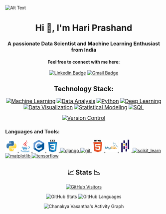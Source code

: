 
![Alt Text](https://media.giphy.com/media/vFKqnCdLPNOKc/giphy.gif)

<h1 align="center">Hi 👋, I'm Hari Prashand</h1>
<h3 align="center">A passionate Data Scientist and Machine Learning Enthusiast from India</h3>


<h4 align="center">Feel free to connect with me here:</h4>


<div align="center">

[![Linkedin Badge](https://img.shields.io/badge/linkedin-181825?style=for-the-badge&logo=linkedin&logoColor=0A66C2&link=https://www.linkedin.com/in/hari-prashand/)](https://www.linkedin.com/in/hari-prashand/)
[![Gmail Badge](https://img.shields.io/badge/gmail-181825?style=for-the-badge&logo=gmail&logoColor=EA4335&link=mailto:harikeshav76@gmail.com)](mailto:harikeshav76@gmail.com)


## Technology Stack:

<span style="font-size: 1.2em;">[![Machine Learning](https://img.shields.io/badge/Machine%20Learning-Knowledgeable-lightgrey)](https://your-link-here)</span>
<span style="font-size: 1.2em;">[![Data Analysis](https://img.shields.io/badge/Data%20Analysis-Competent-blueviolet)](https://your-link-here)</span>
<span style="font-size: 1.2em;">[![Python](https://img.shields.io/badge/Python-Skilled-yellow)](https://your-link-here)</span>
<span style="font-size: 1.2em;">[![Deep Learning](https://img.shields.io/badge/Deep%20Learning-Knowledgeable-lightgrey)](https://your-link-here)</span>
<span style="font-size: 1.2em;">[![Data Visualization](https://img.shields.io/badge/Data%20Visualization-Competent-blueviolet)](https://your-link-here)</span>
<span style="font-size: 1.2em;">[![Statistical Modeling](https://img.shields.io/badge/Statistical%20Modeling-Knowledgeable-lightgrey)](https://your-link-here)</span>
<span style="font-size: 1.2em;">[![SQL](https://img.shields.io/badge/SQL-Competent-blueviolet)](https://your-link-here)</span>
<!--<span style="font-size: 1.2em;">[![Big Data Technologies](https://img.shields.io/badge/Big%20Data%20Tech-Familiar-yellowgreen)](https://your-link-here)</span>-->
<!--<span style="font-size: 1.2em;">[![Feature Engineering](https://img.shields.io/badge/Feature%20Engineering-Expert-brightgreen)](https://your-link-here)</span>-->
<span style="font-size: 1.2em;">[![Version Control](https://img.shields.io/badge/Version%20Control-Proficient-blue)](https://your-link-here)</span>
<!--<span style="font-size: 1.2em;">[![Data Wrangling](https://img.shields.io/badge/Data%20Wrangling-Skilled-orange)](https://your-link-here)</span>
<span style="font-size: 1.2em;">[![Domain Knowledge](https://img.shields.io/badge/Domain%20Knowledge-Strong-lightblue)](https://your-link-here)</span>-->

<h3 align="left">Languages and Tools:</h3>

<p align="left">
   <a href="https://www.python.org" target="_blank" rel="noreferrer"> <img src="https://raw.githubusercontent.com/devicons/devicon/master/icons/python/python-original.svg" alt="python" width="40" height="40"/> </a> 
<!--   <a href="https://getbootstrap.com" target="_blank" rel="noreferrer"> <img src="https://raw.githubusercontent.com/devicons/devicon/master/icons/bootstrap/bootstrap-plain-wordmark.svg" alt="bootstrap" width="40" height="40"/> </a> -->
   <a href="https://www.java.com/en/" target="_blank" rel="noreferrer"> <img src="https://github.com/devicons/devicon/blob/master/icons/java/java-original.svg" alt="java" width="40" height="40"/> </a> 
  <a href="https://www.cprogramming.com/" target="_blank" rel="noreferrer"> <img src="https://raw.githubusercontent.com/devicons/devicon/master/icons/c/c-original.svg" alt="c" width=40" height="40"/> </a>
<!--   <a href="https://www.w3schools.com/cpp/" target="_blank" rel="noreferrer"> <img src="https://raw.githubusercontent.com/devicons/devicon/master/icons/cplusplus/cplusplus-original.svg" alt="cplusplus" width="40" height="40"/> </a> -->
  <a href="https://www.w3schools.com/css/" target="_blank" rel="noreferrer"> <img src="https://raw.githubusercontent.com/devicons/devicon/master/icons/css3/css3-original-wordmark.svg" alt="css3" width="40" height="40"/> </a> 
  <a href="https://www.djangoproject.com/" target="_blank" rel="noreferrer"> <img src="https://cdn.worldvectorlogo.com/logos/django.svg" alt="django" width="40" height="40"/> </a> 
  <a href="https://git-scm.com/" target="_blank" rel="noreferrer"> <img src="https://www.vectorlogo.zone/logos/git-scm/git-scm-icon.svg" alt="git" width="40" height="40"/> </a> 
  <a href="https://www.w3.org/html/" target="_blank" rel="noreferrer"> <img src="https://raw.githubusercontent.com/devicons/devicon/master/icons/html5/html5-original-wordmark.svg" alt="html5" width="40" height="40"/> </a> 
<!--   <a href="https://www.linux.org/" target="_blank" rel="noreferrer"> <img src="https://raw.githubusercontent.com/devicons/devicon/master/icons/linux/linux-original.svg" alt="linux" width="40" height="40"/> </a>  -->
  <a href="https://www.mysql.com/" target="_blank" rel="noreferrer"> <img src="https://raw.githubusercontent.com/devicons/devicon/master/icons/mysql/mysql-original-wordmark.svg" alt="mysql" width="40" height="40"/> </a> 
<!--   <a href="https://opencv.org/" target="_blank" rel="noreferrer"> <img src="https://www.vectorlogo.zone/logos/opencv/opencv-icon.svg" alt="opencv" width="40" height="40"/> </a>  -->
  <a href="https://pandas.pydata.org/" target="_blank" rel="noreferrer"> <img src="https://raw.githubusercontent.com/devicons/devicon/2ae2a900d2f041da66e950e4d48052658d850630/icons/pandas/pandas-original.svg" alt="pandas" width="40" height="40"/> </a>
<!--   <a href="https://pytorch.org/" target="_blank" rel="noreferrer"> <img src="https://www.vectorlogo.zone/logos/pytorch/pytorch-icon.svg" alt="pytorch" width="40" height="40"/> </a>  -->
  <a href="https://scikit-learn.org/" target="_blank" rel="noreferrer"> <img src="https://upload.wikimedia.org/wikipedia/commons/0/05/Scikit_learn_logo_small.svg" alt="scikit_learn" width="40" height="40"/> </a> 
<!--   <a href="https://seaborn.pydata.org/" target="_blank" rel="noreferrer"> <img src="https://seaborn.pydata.org/_images/logo-mark-lightbg.svg" alt="seaborn" width="40" height="40"/> </a> -->
   <a href="https://matplotlib.org/" target="_blank" rel="noreferrer"> <img src="https://upload.wikimedia.org/wikipedia/commons/8/84/Matplotlib_icon.svg" alt="matplotlib" width="40" height="40"/> </a>
  <a href="https://www.tensorflow.org" target="_blank" rel="noreferrer"> <img src="https://www.vectorlogo.zone/logos/tensorflow/tensorflow-icon.svg" alt="tensorflow" width="40" height="40"/> </a> </p>




## 📈 Stats 📉

[![GitHub Visitors](https://api.visitorbadge.io/api/visitors?path=https%3A%2F%2Fgithub.com%2HariPrashand&label=profile%20views&labelColor=%231e1e2e&countColor=%23cba6f7)](https://visitorbadge.io/status?path=https%3A%2F%2Fgithub.com%2FHariPrashand)


<a>
  <img height=150 src="https://github-readme-stats.vercel.app/api?username=HariPrashand&show_icons=true&bg_color=1e1e2e&text_color=cdd6f4&icon_color=cba6f7&title_color=94e2d5" alt="GitHub Stats">
</a>
<a>
  <img height=150 src="https://github-readme-stats.vercel.app/api/top-langs/?username=HariPrashand&layout=compact&bg_color=1e1e2e&text_color=cdd6f4&icon_color=cba6f7&title_color=94e2d5" alt="GitHub Languages">
</a>



![Chanakya Vasantha's Activity Graph](https://github-readme-activity-graph.vercel.app/graph?username=HariPrashand&custom_title=Coding%20JD's%20GitHub%20Activity%20Graph&bg_color=0D1117&color=7F3FBF&line=7F3FBF&point=7F3FBF&area_color=FFFFFF&title_color=FFFFFF&area=true)



</div>
